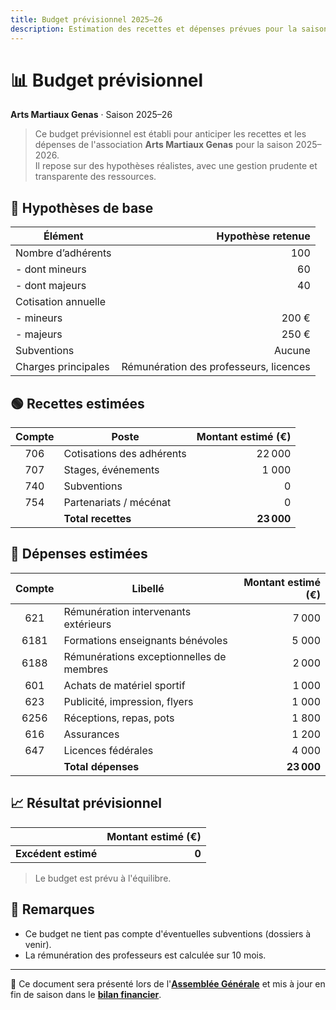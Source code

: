 ```yaml
---
title: Budget prévisionnel 2025–26
description: Estimation des recettes et dépenses prévues pour la saison
---
```

# 📊 Budget prévisionnel
**Arts Martiaux Genas** · Saison 2025–26

> Ce budget prévisionnel est établi pour anticiper les recettes et les dépenses de l'association **Arts Martiaux Genas** pour la saison 2025–2026.  
> Il repose sur des hypothèses réalistes, avec une gestion prudente et transparente des ressources.

## 📌 Hypothèses de base

| Élément                 | Hypothèse retenue                      |
|-------------------------|---------------------------------------:|
| Nombre d’adhérents      | 100                                    |
| - dont mineurs          | 60                                     |
| - dont majeurs          | 40                                     |
| Cotisation annuelle     |                                        |
| - mineurs               | 200 €                                  |
| - majeurs               | 250 €                                  |
| Subventions             | Aucune                                 |
| Charges principales     | Rémunération des professeurs, licences |

## 🟢 Recettes estimées

| Compte | Poste                       | Montant estimé (€) |
|:------:|-----------------------------|-------------------:|
| 706    | Cotisations des adhérents   |   22 000           |
| 707    | Stages, événements          |    1 000           |
| 740    | Subventions                 |        0           |
| 754    | Partenariats / mécénat      |        0           |
|        | **Total recettes**          | **23 000**         |

## 🔴 Dépenses estimées

| Compte | Libellé                                  | Montant estimé (€) |
|:------:|------------------------------------------|-------------------:|
| 621    | Rémunération intervenants extérieurs     |    7 000           |
| 6181   | Formations enseignants bénévoles         |    5 000           |
| 6188   | Rémunérations exceptionnelles de membres |    2 000           |
| 601    | Achats de matériel sportif               |    1 000           |
| 623    | Publicité, impression, flyers            |    1 000           |
| 6256   | Réceptions, repas, pots                  |    1 800           |
| 616    | Assurances                               |    1 200           |
| 647    | Licences fédérales                       |    4 000           |
|        | **Total dépenses**                       | **23 000**         |

## 📈 Résultat prévisionnel

|                                    | Montant estimé (€) |
|------------------------------------|-------------------:|
| **Excédent estimé**                | **0**              |

> Le budget est prévu à l'équilibre.

## 🧾 Remarques

- Ce budget ne tient pas compte d'éventuelles subventions (dossiers à venir).
- La rémunération des professeurs est calculée sur 10 mois.

---

📁 Ce document sera présenté lors de l'**[Assemblée Générale](ag/pv)** et mis à jour en fin de saison dans le **[bilan financier](bilan)**.